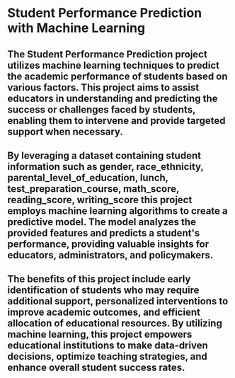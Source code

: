 #  Student Performance Prediction with Machine Learning

## The Student Performance Prediction project utilizes machine learning techniques to predict the academic performance of students based on various factors. This project aims to assist educators in understanding and predicting the success or challenges faced by students, enabling them to intervene and provide targeted support when necessary.
## By leveraging a dataset containing student information such as gender, race_ethnicity,	parental_level_of_education, lunch, test_preparation_course, math_score, reading_score, writing_score this project employs machine learning algorithms to create a predictive model. The model analyzes the provided features and predicts a student's performance, providing valuable insights for educators, administrators, and policymakers.
## The benefits of this project include early identification of students who may require additional support, personalized interventions to improve academic outcomes, and efficient allocation of educational resources. By utilizing machine learning, this project empowers educational institutions to make data-driven decisions, optimize teaching strategies, and enhance overall student success rates.

